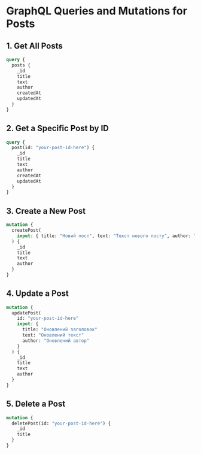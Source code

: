 # GraphQL Queries and Mutations for Posts

## 1. Get All Posts

```graphql
query {
  posts {
    _id
    title
    text
    author
    createdAt
    updatedAt
  }
}
```

## 2. Get a Specific Post by ID

```graphql
query {
  post(id: "your-post-id-here") {
    _id
    title
    text
    author
    createdAt
    updatedAt
  }
}
```

## 3. Create a New Post

```graphql
mutation {
  createPost(
    input: { title: "Новий пост", text: "Текст нового посту", author: "Автор" }
  ) {
    _id
    title
    text
    author
  }
}
```

## 4. Update a Post

```graphql
mutation {
  updatePost(
    id: "your-post-id-here"
    input: {
      title: "Оновлений заголовок"
      text: "Оновлений текст"
      author: "Оновлений автор"
    }
  ) {
    _id
    title
    text
    author
  }
}
```

## 5. Delete a Post

```graphql
mutation {
  deletePost(id: "your-post-id-here") {
    _id
    title
  }
}
```
